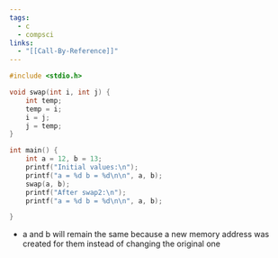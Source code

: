 ```yaml
---
tags:
  - c
  - compsci
links:
  - "[[Call-By-Reference]]"
---
```


```C
#include <stdio.h>

void swap(int i, int j) {
	int temp;
	temp = i;
	i = j;
	j = temp;
}

int main() {
	int a = 12, b = 13;
	printf("Initial values:\n");
	printf("a = %d b = %d\n\n", a, b);
	swap(a, b);
	printf("After swap2:\n");
	printf("a = %d b = %d\n\n", a, b);

}
```
- a and b will remain the same because a new memory address was created for them instead of changing the original one
